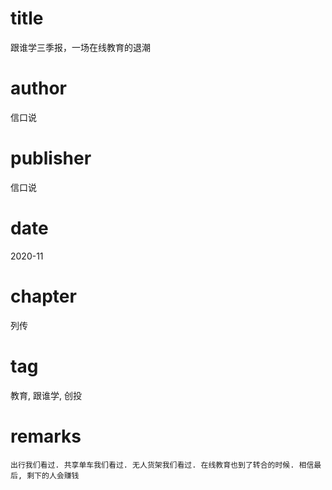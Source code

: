 # title
跟谁学三季报，一场在线教育的退潮

# author
信口说

# publisher
信口说

# date
2020-11

# chapter
列传

# tag
教育, 跟谁学, 创投

# remarks
`出行我们看过. 共享单车我们看过. 无人货架我们看过. 在线教育也到了转合的时候. 相信最后, 剩下的人会赚钱`
